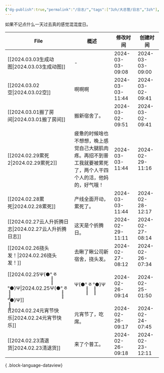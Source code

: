 ```yaml
---
{"dg-publish":true,"permalink":"/日志/","tags":["3zh/大总管/日志","3zh"],"noteIcon":""}
---
```



如果不记点什么一天过去真的感觉混混度日。


| File                                                                                | 概述                                                      | 修改时间             | 创建时间             |
| ----------------------------------------------------------------------------------- | ------------------------------------------------------- | ---------------- | ---------------- |
| [[2024.03.03生成动图\|2024.03.03生成动图]]                                               | \-                                                      | 2024-03-03-09:08 | 2024-03-03-09:00 |
| [[2024.03.02空\|2024.03.02空]]                                                     | 啊啊啊                                                     | 2024-03-03-11:44 | 2024-03-02-09:41 |
| [[2024.03.01搬了房间\|2024.03.01搬了房间]]                                               | 搬新宿舍了。                                                  | 2024-03-02-09:51 | 2024-03-02-09:41 |
| [[2024.02.29累死2\|2024.02.29累死2]]                                                 | 疲惫的时候啥也不想想，晚上感觉自己大腿肌肉疼。再招不到普工我就要被累死了，两个人干四个人的活，他妈的，好气哦！ | 2024-03-03-11:44 | 2024-02-29-11:16 |
| [[2024.02.28累死\|2024.02.28累死]]                                                   | 产线全面开动，累死了。                                             | 2024-03-03-11:44 | 2024-02-28-12:17 |
| [[2024.02.27云人升折腾日志\|2024.02.27云人升折腾日志]]                                         | 这天是个折腾日。                                                | 2024-02-29-11:11 | 2024-02-27-08:14 |
| [[2024.02.26挠头发！\|2024.02.26挠头发！]]                                               | 去瞅了瞅公司新宿舍，挠头发。                                          | 2024-02-27-08:12 | 2024-02-26-07:34 |
| [[2024.02.25Ψ(●°̥̥̥̥̥̥̥̥ ཅ °̥̥̥̥̥̥̥̥●)Ψ\|2024.02.25Ψ(●°̥̥̥̥̥̥̥̥ ཅ °̥̥̥̥̥̥̥̥●)Ψ]] | Ψ(●°̥̥̥̥̥̥̥̥ ཅ °̥̥̥̥̥̥̥̥●)Ψ                             | 2024-02-26-09:14 | 2024-02-25-01:50 |
| [[2024.02.24元宵节快乐\|2024.02.24元宵节快乐]]                                             | 元宵节了，吃席。                                                | 2024-02-26-09:17 | 2024-02-24-07:45 |
| [[2024.02.23清退货\|2024.02.23清退货]]                                                 | 来了个普工。                                                  | 2024-02-26-09:18 | 2024-02-23-12:11 |

{ .block-language-dataview}
